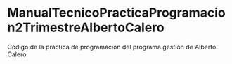 # ManualTecnicoPracticaProgramacion2TrimestreAlbertoCalero
Código de la práctica de programación del programa gestión de Alberto Calero.
